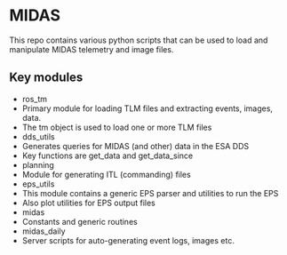 # MIDAS 

This repo contains various python scripts that can be used to load and manipulate MIDAS telemetry and image files.

## Key modules

* ros_tm
 * Primary module for loading TLM files and extracting events, images, data.
 * The tm object is used to load one or more TLM files
* dds_utils
 * Generates queries for MIDAS (and other) data in the ESA DDS
 * Key functions are get_data and get_data_since
* planning
 * Module for generating ITL (commanding) files
* eps_utils
 * This module contains a generic EPS parser and utilities to run the EPS
 * Also plot utilities for EPS output files
* midas
 * Constants and generic routines
* midas_daily
 * Server scripts for auto-generating event logs, images etc.
